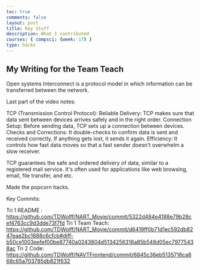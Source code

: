 ```yaml
---
toc: true
comments: false
layout: post
title: Key Stuff
description: What I contributed
courses: { compsci: {week: 17} }
type: hacks
---
```


## My Writing for the Team Teach

Open systems Interconnect is a protocol model in which information can be transferred between the network. 


Last part of the video notes:

TCP (Transmission Control Protocol):
Reliable Delivery: TCP makes sure that data sent between devices arrives safely and in the right order.
Connection Setup: Before sending data, TCP sets up a connection between devices.
Checks and Corrections: It double-checks to confirm data is sent and received correctly. If anything gets lost, it sends it again.
Efficiency: It controls how fast data moves so that a fast sender doesn't overwhelm a slow receiver.


TCP guarantees the safe and ordered delivery of data, similar to a registered mail service. It's often used for applications like web browsing, email, file transfer, and etc. 

Made the popcorn hacks. 


Key Commits:

Tri 1 README : https://github.com/TDWolff/NART_Movie/commit/5322d484e4188e79b28cef4763cc9d3dde73f7fd
Tri 1 Team Teach: https://github.com/TDWolff/NART_Movie/commit/d6419ff0b71d1ec592db8247eae2bc1688c6cfcb#diff-b50ce1003eefef00be87740a0243804d5134256316a85b548d05ec79775438ac 
Tri 2 Code: https://github.com/TDWolff/NAVTFrontend/commit/6845c36eb5135716ca868c65a703785db821f632 